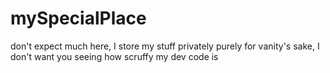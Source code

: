 mySpecialPlace
==============

don't expect much here, I store my stuff privately purely for vanity's sake, I don't want you seeing how scruffy my dev code is
